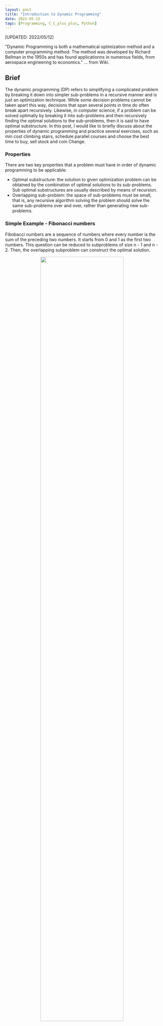 ```yaml
---
layout: post
title: "Introduction to Dynamic Programming"
date: 2022-05-12
tags: [Programming, C_C_plus_plus, Python]
---
```

[UPDATED: 2022/05/12]

"Dynamic Programming is both a mathematical optimization method and a computer programming method. The method was developed by Richard Bellman in the 1950s and has found applicationns in numerous fields, from aerospace engineering to economics." ... from Wiki.

## Brief ##
The dynamic programming (DP) refers to simplifying a complicated problem by breaking it down into simpler sub-problems in a recursive manner and is just an optimization technique. While some decision problems cannot be taken apart this way, decisions that span several points in time do often break apart recursively. Likewise, in computer science, if a problem can be solved optimally by breaking it into sub-problems and then recursively finding the optimal solutions to the sub-problems, then it is said to have optimal substructure. In this post, I would like to briefly discuss about the properties of dynamic programming and practice several exercises, such as min cost climbing stairs, schedule parallel courses and choose the best time to buy, sell stock and coin Change. 

### Properties ###
There are two key properties that a problem must have in order of dynamic programming to be applicable:
+ Optimal substructure: the solution to given optimization problem can be obtained by the combination of optimal solutions to its sub-problems. Sub optimal substructures are usually described by means of recursion.
+ Overlapping sub-problem: the space of sub-problems must be small, that is, any recursive algorithm solving the problem should solve the same sub-problems over and over, rather than generating new sub-problems.

### Simple Example - Fibonacci numbers ###
Fibobacci numbers are a sequence of numbers where every number is the sum of the preceding two numbers. It starts from 0 and 1 as the first two numbers. This question can be reduced to subproblems of size n - 1 and n - 2. Then, the overlapping subproblem can construct the optimal solution.

<figure><center><img src="{{ site.baseurl }}/picture/fibonacci.png" width="80%"></center></figure>

<details markdown=block>
<summary markdown=span>*fibonacci.py*</summary>
<div class="language-shell highlighter-rouge"><pre class="highlight"><code class="hljs ruby"><span class="nb" style="font-size: 60%">@lru_cache(maxsize=None)
def fib(n):
    if n < 2:
        return n
    return fib(n-1) + fib(n-2)</span></code></pre></div></details>

## Exercises ##
<h6><ol>
    <li><a href="#exercise1">Exercise 1 - Min Cost Climbing Stairs</a></li>
    <li><a href="#exercise2">Exercise 2 - Best Time to Buy and Sell Stock</a></li>
    <li><a href="#exercise3">Exercise 3 - Parallel Courses</a></li>
    <li><a href="#exercise4">Exercise 4 - Regular Expression Matching</a></li>
    <li><a href="#exercise5">Exercise 5 - Coin Change</a></li>
</ol></h6>

### <a name="exercise1">Exercise 1 - Min Cost Climbing Stairs</a> ###
You are given an integer array cost where cost[i] is the cost of ith step on a staircase. Once you pay the cost, you can either climb one or two steps.

You can either start from the step with index 0, or the step with index 1.

Return the minimum cost to reach the top of the floor.

Example: Input: cost = [10,15,20], Output: 15

#### Solution ####
<details markdown=block>
<summary markdown=span>*minCostClimbingStairs.cc*</summary>
<div class="language-shell highlighter-rouge"><pre class="highlight"><code class="hljs ruby"><span class="nb" style="font-size: 60%">int Solutions::minCostClimbingStairs( std::vector&lt;int&gt; & cost) {
    int n = cost.size();
    std::vector&lt;int&gt; dp = cost;
    for (int i = 2; i &lt; n; i++) {
        dp[i] += std::min(dp[i-2], dp[i-1]);
    }
    return std::min(dp[n-2], dp[n-1]);
}</span></code></pre></div></details>
The solution was inspired by [LeetCode Discuss][discuss1]. The basic functions for caculating the minimal cost to reach the top of the floor are:
+ Iterate over 1 step or 2 step in the stairs and climb the minimal cost.
+ Determine the minimal cost when reaching the top of the floor.

### <a name="exercise2">Exercise 2 - Best Time to Buy and Sell Stock</a> ###
You are given an integer array prices where prices[i] is the price of a given stock on the ith day.

On each day, you may decide to buy and/or sell the stock. You can only hold at most one share of the stock at any time. However, you can buy it then immediately sell it on the same day.

Find and return the maximum profit you can achieve.

Example: Input: prices = [7,1,5,3,6,4], Output: 7

#### Solution ####
<details markdown=block>
<summary markdown=span>*maxProfit.cc*</summary>
<div class="language-shell highlighter-rouge"><pre class="highlight"><code class="hljs ruby"><span class="nb" style="font-size: 60%">int Solutions::maxProfit( std::vector&lt;int&gt; & prices) {
    int curHold = INT_MIN, curProfit = 0;
    for (const int stockprice: prices) {
        int prevHold = curHold, preProfit = curProfit;
        // either keep holding stock in hand, or buy in new stock today at stock price
        curHold = std::max(prevHold, preProfit - stockprice);
        // either keep having no stock in hand, or sell out the stock today at stock price
        curProfit = std::max(preProfit, prevHold + stockprice);
    }
    // Max profit must come from notHold
    return curProfit;
}</span></code></pre></div></details>

The solution was inspired by [LeetCode Discuss][discuss2]. The basic functions for caculating the maximum profit are the same.
+ Keep mointor how much stock in hand and net profit every day
+ Return the max profit

### <a name="exercise3">Exercise 3 - Parallel Courses II</a> ###
You are given an integer n, which indicates that there are n courses labeled from 1 to n. You are also given an array relations where relations[i] = [prevCoursei, nextCoursei], representing a prerequisite relationship between course prevCoursei and course nextCoursei: course prevCoursei has to be taken before course nextCoursei. Also, you are given the integer k.

In one semester, you can take at most k courses as long as you have taken all the prerequisites in the previous semester for the courses you are taking.

Return the minimum number of semesters needed to take all courses. The testcases will be generated such that it is possible to take every course.

Example: Input: n = 4, dependencies = [[2,1],[3,1],[1,4]], k = 2, Output: 3

#### Solution ####
<details markdown=block>
<summary markdown=span>*minNumberOfSemesters.cc*</summary>
<div class="language-shell highlighter-rouge"><pre class="highlight"><code class="hljs ruby"><span class="nb" style="font-size: 60%">int find_min_semester( std::vector&lt; std::vector&lt;int&gt; &gt; relations, std::vector&lt;int&gt; & bitmask, int mask, int k, int n) {
    // finish when all courses are taken
    if (mask == ((1 &lt;&lt; n) - 1)) return 0;
    // Memorization of taken courses
    if (bitmask[mask] != -1) return  bitmask[mask];
    // Initialize all vertices with indegree 0
    std::vector&lt;int&gt; indegree(n, 0);
    // Update the indegree
    for (int i = 0; i &lt; n; ++i) {
        // skip the courses have been taken
        if (mask & (1 &lt;&lt; i)) continue;
        for (auto &elem : relations[i]) indegree[elem] ++;
    }
    // For a mask of all courses with 0-indegree
    int temp = 0;
    for (int i = 0; i &lt; n; ++i) {
        // iterate through all the courses with zero indegree and have't been taken
        if (indegree[i] == 0 && !(mask & (1&lt;&lt;i))) temp = temp | (1&lt;&lt;i);
    }
    int courses = temp;
    // count of courses with 0-indegree
    int count = __builtin_popcount(courses);
    int semester = INT_MAX;
    if (count &gt; k) {
        // (Overlapping sub-problem) iterate through all submasks (sub-problem) of temp
        while (courses) {
            courses = (courses - 1) & temp;
            count = __builtin_popcount(courses);
            if (count != k) continue;
            semester = std::min(semester, 1 + find_min_semester(relations, bitmask, mask|courses, k, n));
        }
    } else {
        semester = std::min(semester, 1 + find_min_semester(relations, bitmask, mask|courses, k, n));
    }
    return bitmask[mask] = semester;
}
int Solutions::minNumberOfSemesters(int n, std::vector&lt; std::vector&lt;int&gt; &gt; & relations, int k) {
    // No dependencies
    if (relations.size() == 0) return n % k == 0 ? n / k: n/ k + 1;
    std::vector&lt; std::vector&lt;int&gt; &gt; adjacent(n);
    std::vector&lt;int&gt; bitmask;
    for (auto &course : relations) {
        adjacent[course[0] - 1].push_back(course[1] - 1); // graph
    }
    // initial bitmask that all of courses haven't been taken
    bitmask.assign(1&lt;&lt;n, -1);
    return find_min_semester(adjacent, bitmask, 0, k, n);
}</span></code></pre></div></details>
The solution was inspired by [LeetCode Discuss][discuss3]. The basic functions for caculating the minimal number of semesters are as follows:

+ Initialize all cities without visiting
+ DFS-based linear-time traverse neighbor city
+ Count how many set is considered a connected city

### <a name="exercise4">Exercise 4 - Regular Expression Matching</a> ###
Given an input string s and a pattern p, implement regular expression matching with support for '.' and '*' where:

+ '.' Matches any single character.​​​​
+ '*' Matches zero or more of the preceding element.

The matching should cover the entire input string (not partial).

Example: Input: s = "aacd", p = "a*b*cd*", Output: true

#### Solution ####

<details markdown=block>
<summary markdown=span>*isMatch.cc*</summary>
<div class="language-shell highlighter-rouge"><pre class="highlight"><code class="hljs ruby"><span class="nb" style="font-size: 60%">bool Solutions::isMatch( std::string s, std::string p) {
    int m = s.length();
    int n = p.length();
    // build our dp array depends on the current character in the pattern string
    std::vector&lt; std::vector&lt;bool&gt; &gt; dp (m + 1, std::vector&lt;bool&gt;(n + 1, false));
    dp[0][0] = true;
    for(int i = 0; i &lt;= m; i++) { // S
        for(int j = 1 ;j &lt;= n; j++) { // p
            if(p[j-1] == '*') {
                dp[i][j] = ( dp[i][j-2] )|| // repeats for 0 time 
                        ( i-1 &gt;= 0 && dp[i-1][j] && ( s[i-1] == p[j-2] || p[j-2] == '.' ) );  // repeats for at least 1 time
            } else {
                dp[i][j] = i-1 &gt;= 0 && dp[i-1][j-1] && ( s[i-1] == p[j-1] || p[j-1] == '.' ); // the pattern is the same
            }
        }
    }
    return dp[m][n];
}</span></code></pre></div></details>
The solution was inspired by [LeetCode Discuss][discuss4]. The basic functions for caculating the maximum profit are the same.

+ Define the state dp[i][j] (two pointers pointing to the current characters at the string and pattern respectively) to be true if string s[0..i) matches pattern p[0..j) and false otherwise.
+ Depend on the current character in the pattern string to reduce to subproblems: 
    + check the pattern repeats for 0 time or the pattern repeats for at least 1 time if the current character is *
    + check the pattern is the same if the current character is not *
+ The solution to given optimization problem can be obtained by the combination of optimal solutions to its sub-problems

### <a name="exercise5">Exercise 5 - Coin Change</a> ###
You are given an integer array coins representing coins of different denominations and an integer amount representing a total amount of money.

Return the fewest number of coins that you need to make up that amount. If that amount of money cannot be made up by any combination of the coins, return -1.

You may assume that you have an infinite number of each kind of coin.

Example: Input: coins = [1,2,5], amount = 11, Output: 3

#### Solution ####

<details markdown=block>
<summary markdown=span>*coinchange.py*</summary>
<div class="language-shell highlighter-rouge"><pre class="highlight"><code class="hljs ruby"><span class="nb" style="font-size: 80%">def coinChange(self, coins: List[int], amount: int) -> int:
    dp = [math.inf]*(amount+1)
    dp[0] = 0
    for a in range(1, amount + 1):
        for coin in coins:
            if a - coin >= 0:
                dp[a] = min(dp[a], 1 + dp[a - coin])

    return dp[-1] if dp[-1] != float('inf') else -1</span></code></pre></div></details>

The solution was inspired by [LeetCode Discuss][discuss5]. The basic functions for caculating the fewest number of coins that you need to make up that amount.
+ Define the state dp[a] the fewest number of coins that you need to make up that a.
+ Depend on the current coin in the coins to reduce to subproblems: 
    + check the the fewest number of coins that you need to make up that a
+ The solution is determined by the recursive algorithm solving the problem, and should solve the same sub-problems over and over to obtain the fewest number of coins that you need to make up that amount.

=========== To be continued…. ==========

## Reference ##
+ [Wiki: Dynamic Programming](https://en.wikipedia.org/wiki/Dynamic_programming)

[discuss1]:https://leetcode.com/problems/min-cost-climbing-stairs/discuss/1256650/C%2B%2B-Simple-and-Short-Dynamic-Programming-Solution "https://leetcode.com/problems/min-cost-climbing-stairs/discuss/1256650/C%2B%2B-Simple-and-Short-Dynamic-Programming-Solution"

[discuss2]:https://leetcode.com/problems/best-time-to-buy-and-sell-stock-ii/discuss/803206/PythonJSGoC%2B%2B-O(n)-by-DP-w-Visualization "https://leetcode.com/problems/best-time-to-buy-and-sell-stock-ii/discuss/803206/PythonJSGoC%2B%2B-O(n)-by-DP-w-Visualization"

[discuss3]:https://leetcode.com/problems/parallel-courses-ii/discuss/719159/DP-solution-with-memoization-and-bitmasks-With-C%2B%2B-code-20-ms-runtime "https://leetcode.com/problems/parallel-courses-ii/discuss/719159/DP-solution-with-memoization-and-bitmasks-With-C%2B%2B-code-20-ms-runtime"

[discuss4]:https://leetcode.com/problems/regular-expression-matching/discuss/5684/C%2B%2B-O(n)-space-DP "https://leetcode.com/problems/regular-expression-matching/discuss/5684/C%2B%2B-O(n)-space-DP"

[discuss5]:https://leetcode.com/problems/coin-change/discuss/2099712/Python-Easy-DP-solution-with-video-explaination "https://leetcode.com/problems/coin-change/discuss/2099712/Python-Easy-DP-solution-with-video-explaination"
